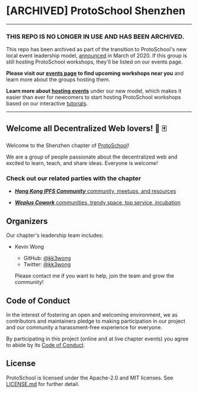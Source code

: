# [ARCHIVED] ProtoSchool Shenzhen

*******************************

### THIS REPO IS NO LONGER IN USE AND HAS BEEN ARCHIVED.

This repo has been archived as part of the transition to ProtoSchool's new local event leadership model, [announced](https://github.com/ProtoSchool/organizing/issues/84) in March of 2020. If this group is still hosting ProtoSchool workshops, they'll be listed on our events page.

**Please visit our [events page](https://proto.school/#/events) to find upcoming workshops near you** and learn more about the groups hosting them. 

**Learn more about [hosting events](https://proto.school/#/host)** under our new model, which makes it easier than ever for newcomers to start hosting ProtoSchool workshops based on our interactive [tutorials](https://proto.school/#/tutorials).

*********************************

## Welcome all Decentralized Web lovers! :panda_face: :mahjong:

Welcome to the Shenzhen chapter of [ProtoSchool](https://proto.school)!

We are a group of people passionate about the decentralized web and excited to learn, teach, and share ideas. Everyone is welcome!

### Check out our related parties with the chapter ###

- [***Hong Kong IPFS Community*** community, meetups, and resources](https://www.meetup.com/Hong-Kong-IPFS-Meetup)

- [***Weplus Cowork*** communities, trendy space, top service, incubation ](http://en.weplus.com)


## Organizers

Our chapter's leadership team includes:
* Kevin Wong
  * GitHub: [@kk3wong](https://github.com/kk3wong)
  * Twitter: [@kk3wong](https://twitter.com/kk3wong)
  
  Please contact me if you want to help, join the team and grow the community! 

## Code of Conduct

In the interest of fostering an open and welcoming environment, we as
contributors and maintainers pledge to making participation in our project and
our community a harassment-free experience for everyone.

By participating in this project (online and at live chapter events) you agree to abide by its [Code of Conduct](./CODE_OF_CONDUCT.md).

## License

ProtoSchool is licensed under the Apache-2.0 and MIT licenses. See [LICENSE.md](https://github.com/protoschool/seattle/blob/master/LICENSE.md) for further detail.
